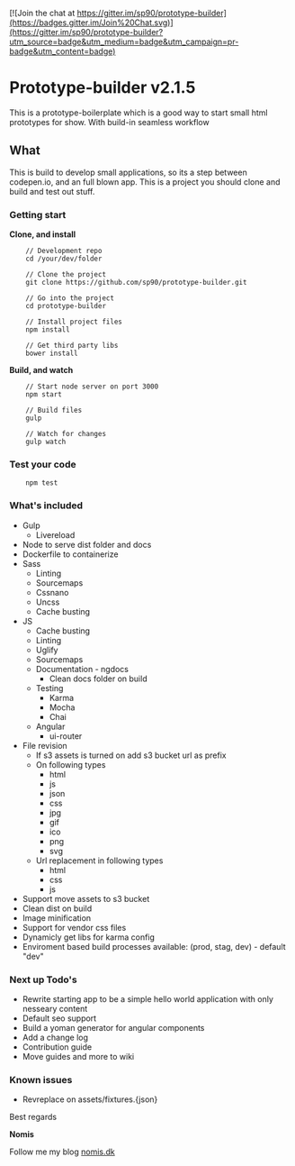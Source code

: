 [![Join the chat at https://gitter.im/sp90/prototype-builder](https://badges.gitter.im/Join%20Chat.svg)](https://gitter.im/sp90/prototype-builder?utm_source=badge&utm_medium=badge&utm_campaign=pr-badge&utm_content=badge)

# Prototype-builder v2.1.5

This is a prototype-boilerplate which is a good way to start small html prototypes for show. With build-in seamless workflow

## What

This is build to develop small applications, so its a step between codepen.io, and an full blown app. This is a project you should clone and build and test out stuff. 

### Getting start

**Clone, and install**

```
	// Development repo
	cd /your/dev/folder

	// Clone the project
	git clone https://github.com/sp90/prototype-builder.git
	
	// Go into the project
	cd prototype-builder
	
	// Install project files
	npm install

	// Get third party libs
	bower install
```

**Build, and watch**

```
	// Start node server on port 3000
	npm start
	
	// Build files
	gulp

	// Watch for changes
	gulp watch
```

### Test your code

```
	npm test
```


### What's included

* Gulp
	* Livereload
* Node to serve dist folder and docs
* Dockerfile to containerize
* Sass
	* Linting
	* Sourcemaps
	* Cssnano
	* Uncss
	* Cache busting
* JS
	* Cache busting
	* Linting
	* Uglify
	* Sourcemaps
	* Documentation - ngdocs
		* Clean docs folder on build
	* Testing
		* Karma
		* Mocha
		* Chai
	* Angular
		* ui-router
* File revision
	* If s3 assets is turned on add s3 bucket url as prefix
	* On following types
		* html
		* js
		* json
		* css
		* jpg
		* gif
		* ico
		* png
		* svg
	* Url replacement in following types
		* html
		* css
		* js
* Support move assets to s3 bucket
* Clean dist on build
* Image minification
* Support for vendor css files
* Dynamicly get libs for karma config
* Enviroment based build processes available: (prod, stag, dev) - default "dev"

### Next up Todo's

* Rewrite starting app to be a simple hello world application with only nesseary content
* Default seo support
* Build a yoman generator for angular components
* Add a change log
* Contribution guide
* Move guides and more to wiki

### Known issues

* Revreplace on assets/fixtures.{json}

Best regards

**Nomis**


Follow me my blog <a href="http://nomis.dk">nomis.dk</a>

